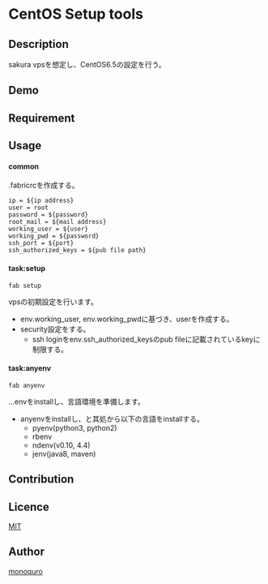 CentOS Setup tools
====

## Description

sakura vpsを想定し、CentOS6.5の設定を行う。

## Demo

## Requirement

## Usage

#### common

.fabricrcを作成する。

    ip = ${ip address}
    user = root
    password = ${password}
    root_mail = ${mail address}
    working_user = ${user}
    working_pwd = ${password}
    ssh_port = ${port}
    ssh_authorized_keys = ${pub file path}

#### task:setup

`fab setup`

vpsの初期設定を行います。
* env.working_user, env.working_pwdに基づき、userを作成する。
* security設定をする。
    * ssh loginをenv.ssh_authorized_keysのpub fileに記載されているkeyに制限する。

#### task:anyenv

`fab anyenv`

...envをinstallし、言語環境を準備します。
* anyenvをinstallし、と其処から以下の言語をinstallする。
    * pyenv(python3, python2)
    * rbenv
    * ndenv(v0.10, 4.4)
    * jenv(java8, maven)

## Contribution

## Licence

[MIT](https://github.com/tcnksm/tool/blob/master/LICENCE)

## Author

[monoquro](https://github.com/monoquro)